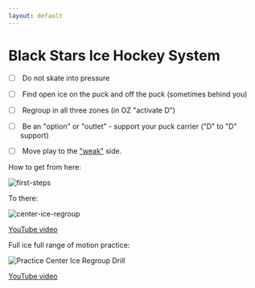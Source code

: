 ```yaml
---
layout: default
---
```

<link rel="stylesheet" href="/style.css">

# Black Stars Ice Hockey System

- [ ] &nbsp;Do not skate into pressure
- [ ] &nbsp;Find open ice on the puck and off the puck (sometimes behind you)
- [ ] &nbsp;Regroup in all three zones (in OZ "activate D")
- [ ] &nbsp;Be an "option" or "outlet" - support your puck carrier ("D" to "D" support)
- [ ] &nbsp;Move play to the ["weak"](https://theweaksidestory.wordpress.com/2022/01/23/the-weak-side-story/) side.


How to get from here:

![first-steps](https://github.com/user-attachments/assets/e9728cd9-4861-4622-b5aa-d0b053ae36a0)

To there:

![center-ice-regroup](https://github.com/user-attachments/assets/9faa6bf5-35a3-4ba0-a658-482aaf9403d7)

[YouTube video](https://youtu.be/xUTFwUlOSwE)

Full ice full range of motion practice:

![Practice Center Ice Regroup Drill](https://github.com/user-attachments/assets/b8e1d5f2-ae65-4656-8046-1ecd12b7bbda)

[YouTube video](https://youtu.be/GZMWYcK2a88)

